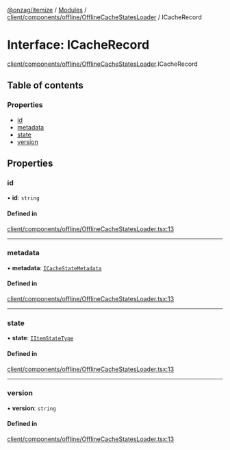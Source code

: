 [@onzag/itemize](../README.md) / [Modules](../modules.md) / [client/components/offline/OfflineCacheStatesLoader](../modules/client_components_offline_OfflineCacheStatesLoader.md) / ICacheRecord

# Interface: ICacheRecord

[client/components/offline/OfflineCacheStatesLoader](../modules/client_components_offline_OfflineCacheStatesLoader.md).ICacheRecord

## Table of contents

### Properties

- [id](client_components_offline_OfflineCacheStatesLoader.ICacheRecord.md#id)
- [metadata](client_components_offline_OfflineCacheStatesLoader.ICacheRecord.md#metadata)
- [state](client_components_offline_OfflineCacheStatesLoader.ICacheRecord.md#state)
- [version](client_components_offline_OfflineCacheStatesLoader.ICacheRecord.md#version)

## Properties

### id

• **id**: `string`

#### Defined in

[client/components/offline/OfflineCacheStatesLoader.tsx:13](https://github.com/onzag/itemize/blob/a24376ed/client/components/offline/OfflineCacheStatesLoader.tsx#L13)

___

### metadata

• **metadata**: [`ICacheStateMetadata`](client_internal_workers_cache_cache_worker_class.ICacheStateMetadata.md)

#### Defined in

[client/components/offline/OfflineCacheStatesLoader.tsx:13](https://github.com/onzag/itemize/blob/a24376ed/client/components/offline/OfflineCacheStatesLoader.tsx#L13)

___

### state

• **state**: [`IItemStateType`](base_Root_Module_ItemDefinition.IItemStateType.md)

#### Defined in

[client/components/offline/OfflineCacheStatesLoader.tsx:13](https://github.com/onzag/itemize/blob/a24376ed/client/components/offline/OfflineCacheStatesLoader.tsx#L13)

___

### version

• **version**: `string`

#### Defined in

[client/components/offline/OfflineCacheStatesLoader.tsx:13](https://github.com/onzag/itemize/blob/a24376ed/client/components/offline/OfflineCacheStatesLoader.tsx#L13)
